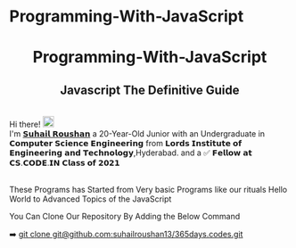 # Programming-With-JavaScript

 <h1 align="center"> Programming-With-JavaScript</h1>
<h2 align="center">Javascript The Definitive Guide</h2>


 <br>Hi there! <img src="https://user-images.githubusercontent.com/42378118/110234147-e3259600-7f4e-11eb-95be-0c4047144dea.gif" width="20"><br>
I'm [𝗦𝘂𝗵𝗮𝗶𝗹 𝗥𝗼𝘂𝘀𝗵𝗮𝗻](https://suhailroushan.com) a 20-Year-Old Junior with an Undergraduate in 𝗖𝗼𝗺𝗽𝘂𝘁𝗲𝗿 𝗦𝗰𝗶𝗲𝗻𝗰𝗲 𝗘𝗻𝗴𝗶𝗻𝗲𝗲𝗿𝗶𝗻𝗴 from 𝗟𝗼𝗿𝗱𝘀 𝗜𝗻𝘀𝘁𝗶𝘁𝘂𝘁𝗲 𝗼𝗳 𝗘𝗻𝗴𝗶𝗻𝗲𝗲𝗿𝗶𝗻𝗴 𝗮𝗻𝗱 𝗧𝗲𝗰𝗵𝗻𝗼𝗹𝗼𝗴𝘆,Hyderabad. and a ✅ 𝗙𝗲𝗹𝗹𝗼𝘄 𝗮𝘁 𝗖𝗦.𝗖𝗢𝗗𝗘.𝗜𝗡 𝗖𝗹𝗮𝘀𝘀 𝗼𝗳 𝟮𝟬𝟮𝟭<br>

<br>
These Programs has Started from Very basic Programs like our rituals Hello World to Advanced Topics of the JavaScript<br>

You Can Clone Our Repository By Adding the Below Command <br>

➡️ [git clone git@github.com:suhailroushan13/365days.codes.git](git@github.com:suhailroushan13/Programming-With-JavaScript.git)

